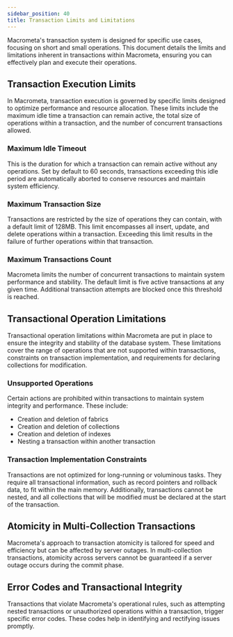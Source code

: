 ```yaml
---
sidebar_position: 40
title: Transaction Limits and Limitations
---
```


Macrometa's transaction system is designed for specific use cases, focusing on short and small operations. This document details the limits and limitations inherent in transactions within Macrometa, ensuring you can effectively plan and execute their operations.

## Transaction Execution Limits

In Macrometa, transaction execution is governed by specific limits designed to optimize performance and resource allocation. These limits include the maximum idle time a transaction can remain active, the total size of operations within a transaction, and the number of concurrent transactions allowed.

### Maximum Idle Timeout

This is the duration for which a transaction can remain active without any operations. Set by default to 60 seconds, transactions exceeding this idle period are automatically aborted to conserve resources and maintain system efficiency.

### Maximum Transaction Size

Transactions are restricted by the size of operations they can contain, with a default limit of 128MB. This limit encompasses all insert, update, and delete operations within a transaction. Exceeding this limit results in the failure of further operations within that transaction.

### Maximum Transactions Count

Macrometa limits the number of concurrent transactions to maintain system performance and stability. The default limit is five active transactions at any given time. Additional transaction attempts are blocked once this threshold is reached.

## Transactional Operation Limitations

Transactional operation limitations within Macrometa are put in place to ensure the integrity and stability of the database system. These limitations cover the range of operations that are not supported within transactions, constraints on transaction implementation, and requirements for declaring collections for modification.

### Unsupported Operations

Certain actions are prohibited within transactions to maintain system integrity and performance. These include:

- Creation and deletion of fabrics
- Creation and deletion of collections
- Creation and deletion of indexes
- Nesting a transaction within another transaction

### Transaction Implementation Constraints

Transactions are not optimized for long-running or voluminous tasks. They require all transactional information, such as record pointers and rollback data, to fit within the main memory. Additionally, transactions cannot be nested, and all collections that will be modified must be declared at the start of the transaction.

## Atomicity in Multi-Collection Transactions

Macrometa's approach to transaction atomicity is tailored for speed and efficiency but can be affected by server outages. In multi-collection transactions, atomicity across servers cannot be guaranteed if a server outage occurs during the commit phase.

## Error Codes and Transactional Integrity

Transactions that violate Macrometa's operational rules, such as attempting nested transactions or unauthorized operations within a transaction, trigger specific error codes. These codes help in identifying and rectifying issues promptly.
